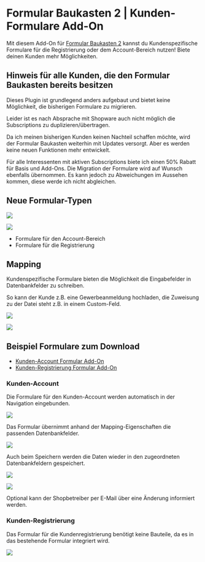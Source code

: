 # Formular Baukasten 2 | Kunden-Formulare Add-On

Mit diesem Add-On für [Formular Baukasten 2](../MoorlForms/index.md) kannst du
Kundenspezifische Formulare für die Registrierung oder dem Account-Bereich nutzen!
Biete deinen Kunden mehr Möglichkeiten.

## Hinweis für alle Kunden, die den Formular Baukasten bereits besitzen

Dieses Plugin ist grundlegend anders aufgebaut und bietet keine Möglichkeit, die bisherigen
Formulare zu migrieren.

Leider ist es nach Absprache mit Shopware auch nicht möglich die Subscriptions zu duplizieren/übertragen.

Da ich meinen bisherigen Kunden keinen Nachteil schaffen möchte, wird der Formular Baukasten
weiterhin mit Updates versorgt. Aber es werden keine neuen Funktionen mehr entwickelt.

Für alle Interessenten mit aktiven Subscriptions biete ich einen 50% Rabatt für Basis und Add-Ons. 
Die Migration der Formulare wird auf Wunsch ebenfalls übernommen.
Es kann jedoch zu Abweichungen im Aussehen kommen, diese werde ich nicht abgleichen.

## Neue Formular-Typen

![](images/fbc-01.jpg)

![](images/fbc-04.jpg)

- Formulare für den Account-Bereich
- Formulare für die Registrierung

## Mapping

Kundenspezifische Formulare bieten die Möglichkeit die Eingabefelder in Datenbankfelder zu schreiben.

So kann der Kunde z.B. eine Gewerbeanmeldung hochladen, die Zuweisung zu der Datei steht z.B. in einem
Custom-Feld.

![](images/fbc-02.jpg)

![](images/fbc-03.jpg)

## Beispiel Formulare zum Download

- [Kunden-Account Formular Add-On](examples/customer-account-add-on.json)
- [Kunden-Registrierung Formular Add-On](examples/customer-registration-add-on.json)

### Kunden-Account

Die Formulare für den Kunden-Account werden automatisch in der Navigation eingebunden.

![](images/fbc-06.jpg)

Das Formular übernimmt anhand der Mapping-Eigenschaften die passenden Datenbankfelder.

![](images/fbc-07.jpg)

Auch beim Speichern werden die Daten wieder in den zugeordneten Datenbankfeldern gespeichert.

![](images/fbc-08.jpg)

![](images/fbc-09.jpg)

Optional kann der Shopbetreiber per E-Mail über eine Änderung informiert werden.

### Kunden-Registrierung

Das Formular für die Kundenregistrierung benötigt keine Bauteile, da es in das bestehende
Formular integriert wird.

![](images/fbc-05.jpg)
